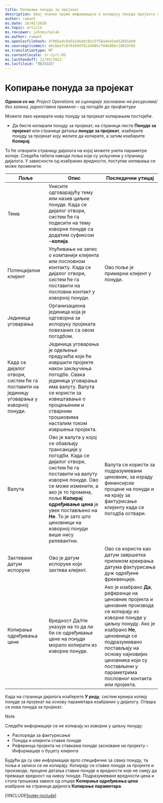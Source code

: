 ```yaml
---
title: Копирање понуда за пројекат
description: Овај чланак пружа информације о копирају понуда пројекта у пројектне операције.
author: rumant
ms.date: 10/01/2020
ms.topic: article
ms.reviewer: johnmichalak
ms.author: rumant
ms.openlocfilehash: 4f865a4c8a541d6a9c92c5f58a4ed2ed32891eb0
ms.sourcegitcommit: e0cbbe7c6f03d4978134405cf04bd8bc1d019f65
ms.translationtype: MT
ms.contentlocale: sr-Cyrl-RS
ms.lasthandoff: 12/05/2022
ms.locfileid: "9825325"
---
```

# <a name="copy-project-quotes"></a>Копирање понуда за пројекат

_**Односи се на:** Project Operations за сценарије засноване на ресурсима/без залиха, једноставна примена – од погодбе до профактуре_

Можете лако креирати нову понуду за пројекат копирањем постојеће. 

- Да бисте копирали понуду за пројекат, на страници листе **Понуде за пројекат** или страници детаља **понуде за пројекат**, изаберите понуду за пројекат коју желите да копирате, а затим изаберите **Копирај**.

То ће отворити страницу дијалога на којој можете унети параметре копије. Следећа табела наводи поља која су укључена у страницу дијалога. У зависности од изабраних вредности, поступак копирања се може променити.

| **Поље** | **Опис** | **Последични утицај** |
| --- | --- | --- |
| Тема | Унесите одговарајућу тему или назив циљне понуде. Када се дијалог отвори, систем ће га подесити на тему изворне понуде са додатим суфиксом **-копија**. | |
| Потенцијални клијент | Упућивање на запис о компанији клијента или пословном контакту. Када се дијалог отвори, систем ће га поставити на пословни контакт у изворној понуди. | Ово поље је примарни клијент у понуди. |
| Јединица уговарања | Организациона јединица која је одговорна за испоруку пројеката повезаних са овом погодбом.
Када се дијалог отвори, систем ће га поставити на јединицу уговарања у изворној понуди. | Јединица уговарања је одељење предузећа које ће извршити пројекте након закључења погодбе. Свака јединица уговарања има валуту. Валута се користи за извештавање о процењеним и стварним трошковима насталим током извршења пројекта. |
| Валута | Ово је валута у којој се обављају трансакције у погодби. Када се дијалог отвори, систем ће га поставити на валуту изворне понуде. Ово се може изменити, а ако је то промена, поље **Копирај одређивање цена** је увек постављено на **Не**. То је зато што ценовници на изворној понуди више нису релевантни. | Валута се користи за подразумевани ценовник, за израду финансијске процене на понуди и на крају за фактурисање клијенту када се погодба оствари. |
| Захтевани датум испоруке | Ово је датум испоруке који захтева клијент. | Ово се користи као датум завршетка приликом креирања датума фактурисања дуж одређене фреквенције. |
| Копирање одређивања цене | Вредност Да/Не указује на то да ли би се одређивање цене на понуди морало копирати из изворне понуде. | Ако је изабрано **Да**, референце на ценовник пројекта и ценовник производа се копирају из изворне понуде у циљну понуду. Ако је изабрано **Не**, ценовници се подразумевано постављају на основу најновијих ценовника који су постављени у параметрима пословног контакта или пројекта. |

Када на страници дијалога изаберете **У реду**, систем креира копију понуде за пројекат на основу параметара изабраних у дијалогу. Отвара се нова понуда за пројекат. 

> [!NOTE]
> Следеће информације се не копирају из изворне у циљну понуду:
>
> - Распореди за фактурисање
> - Понуда и клијенти ставке понуде
> - Референца пројекта на ставкама понуде засноване на пројекту – Информације о буџету клијента
>
>Будући да су ове информације врло специфичне за сваку понуду, та поља и записи се не копирају. Копирају се ставке понуде за пројекте и производе, процене детаља ставки понуде и вредности које не смеју да премаше вредност на нивоу понуде. Подразумеване вредности цена и стопа трошкова зависе од опције **Копирање одређивања цена** изабране на страници дијалога **Копирање параметара**.


[!INCLUDE[footer-include](../includes/footer-banner.md)]
